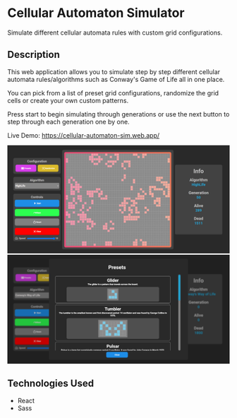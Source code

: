 # Cellular Automaton Simulator

Simulate different cellular automata rules with custom grid configurations.

## Description

This web application allows you to simulate step by step different cellular automata rules/algorithms such as Conway's Game of Life all in one place.

You can pick from a list of preset grid configurations, randomize the grid cells or create your own custom patterns.

Press start to begin simulating through generations or use the next button to step through each generation one by one.

Live Demo: https://cellular-automaton-sim.web.app/

![screenshot1](/public/assets/screenshots/screenshot1.png)
![screenshot2](/public/assets/screenshots/screenshot2.png)

## Technologies Used

- React
- Sass
